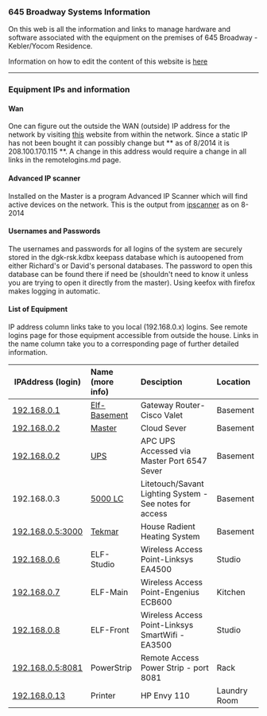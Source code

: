 ### 645 Broadway Systems Information

On this web is all the information and links to manage hardware and software associated with the equipment on the premises of 645 Broadway - Kebler/Yocom Residence.

Information on how to edit the content of this website is [here](edit.md)

-----------

### Equipment IPs and information

#### Wan

One can figure out the outside the WAN (outside) IP address for the network by visiting [this](http://whatismyipaddress.com/) website from within the network.   Since a static IP has not been bought it can possibly change but ** as of 8/2014 it is 208.100.170.115 **.  A change in this address would require a change in all links in the remotelogins.md page.   

####  Advanced IP scanner

Installed on the Master is a program Advanced IP Scanner which will find active devices on the network.   This is the output from [ipscanner](iplist.html) as on 8-2014

#### Usernames and Passwords

The usernames and passwords for all logins of the system are securely stored in the dgk-rsk.kdbx keepass database which is autoopened from either Richard's or David's personal databases.  The password to open this database can be found there if need be (shouldn't need to know it unless you are trying to open it directly from the master).  Using keefox with firefox makes logging in automatic.

#### List of Equipment

IP address column links take to you local (192.168.0.x) logins.  See remote logins page for those equipment accessible from outside the house.   Links in the name column take you to a corresponding page of further detailed information.

| IPAddress (login)		     | Name (more info)          |  Desciption	| Location|
| ------------- |:--------------|:--------------|:--------------|	
| [192.168.0.1](http://192.168.0.1)| [Elf-Basement](elf-basement.md)      |Gateway Router- Cisco Valet|Basement|	
| [192.168.0.2](https://192.168.0.2) | [Master](master.md)      |Cloud Sever|Basement|		
| [192.168.0.2](https://192.168.0.2:6547)  | [UPS](master.md) |APC UPS Accessed via Master Port 6547 Sever|Basement|		
| 192.168.0.3   | [5000 LC](5000lc.md)      |Litetouch/Savant Lighting System - See notes for access|Basement|
| [192.168.0.5:3000](http://192.168.0.5:3000)   | [Tekmar](tekmar.md)      |House Radient Heating System|Basement|
| [192.168.0.6](http://192.168.0.6) | ELF-Studio |Wireless Access Point-Linksys EA4500|Studio|
| [192.168.0.7](http://192.168.0.7) | ELF-Main  |Wireless Access Point-Engenius ECB600 |Kitchen|
| [192.168.0.8](http://192.168.0.8) | ELF-Front |Wireless Access Point-Linksys SmartWifi -EA3500|Studio|
| [192.168.0.5:8081](http://192.168.0.5:8081)  | PowerStrip |Remote Access Power Strip - port 8081 |Rack|
| [192.168.0.13](http://192.168.0.13) | Printer |HP Envy 110 |Laundry Room|